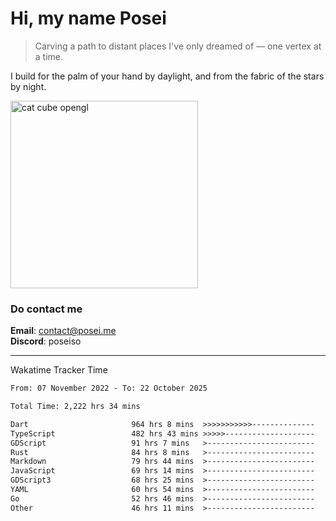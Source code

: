 # Hi, my name Posei  
> Carving a path to distant places I've only dreamed of — one vertex at a time.  

I build for the palm of your hand by daylight, and from the fabric of the stars by night.

  <img src="https://github.com/user-attachments/assets/54c92bc8-af3e-4bf1-b442-e889f1c01633" width="300" alt="cat cube opengl" />

### Do contact me

**Email**: [contact@posei.me](mailto:contact@posei.me)  
**Discord**: poseiso

---

Wakatime Tracker Time

<!--START_SECTION:waka-->

```txt
From: 07 November 2022 - To: 22 October 2025

Total Time: 2,222 hrs 34 mins

Dart                       964 hrs 8 mins  >>>>>>>>>>>--------------   43.38 %
TypeScript                 482 hrs 43 mins >>>>>--------------------   21.72 %
GDScript                   91 hrs 7 mins   >------------------------   04.10 %
Rust                       84 hrs 8 mins   >------------------------   03.79 %
Markdown                   79 hrs 44 mins  >------------------------   03.59 %
JavaScript                 69 hrs 14 mins  >------------------------   03.12 %
GDScript3                  68 hrs 25 mins  >------------------------   03.08 %
YAML                       60 hrs 54 mins  >------------------------   02.74 %
Go                         52 hrs 46 mins  >------------------------   02.37 %
Other                      46 hrs 11 mins  >------------------------   02.08 %
```

<!--END_SECTION:waka-->
